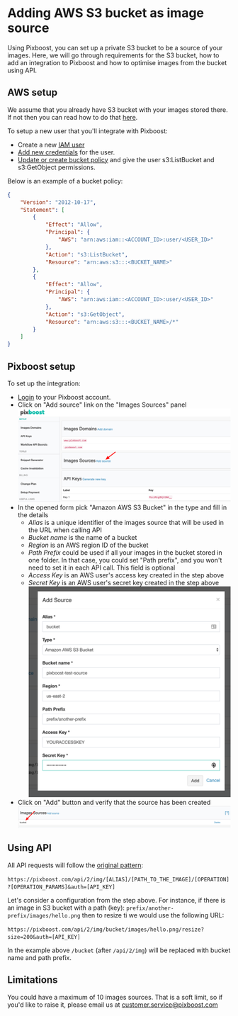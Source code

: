 # Adding AWS S3 bucket as image source

Using Pixboost, you can set up a private S3 bucket to be a source of your images.
Here, we will go through requirements for the S3 bucket, how to add an integration to Pixboost 
and how to optimise images from the bucket using API.

## AWS setup

We assume that you already have S3 bucket with your images stored there. If not then you
can read how to do that [here](https://docs.aws.amazon.com/AmazonS3/latest/user-guide/create-bucket.html).

To setup a new user that you'll integrate with Pixboost:

* Create a new [IAM user](https://docs.aws.amazon.com/IAM/latest/UserGuide/id_users_create.html)
* [Add new credentials](https://docs.aws.amazon.com/IAM/latest/UserGuide/id_credentials_access-keys.html) for the user.
* [Update or create bucket policy](https://docs.aws.amazon.com/AmazonS3/latest/user-guide/add-bucket-policy.html) and give the user s3:ListBucket and s3:GetObject permissions.

Below is an example of a bucket policy:

```json
{
    "Version": "2012-10-17",
    "Statement": [
        {
            "Effect": "Allow",
            "Principal": {
                "AWS": "arn:aws:iam::<ACCOUNT_ID>:user/<USER_ID>"
            },
            "Action": "s3:ListBucket",
            "Resource": "arn:aws:s3:::<BUCKET_NAME>"
        },
        {
            "Effect": "Allow",
            "Principal": {
                "AWS": "arn:aws:iam::<ACCOUNT_ID>:user/<USER_ID>"
            },
            "Action": "s3:GetObject",
            "Resource": "arn:aws:s3:::<BUCKET_NAME>/*"
        }
    ]
}
``` 

## Pixboost setup

To set up the integration:

* [Login](https://pixboost.com/customer/#login) to your Pixboost account.
* Click on "Add source" link on the "Images Sources" panel
![](../.gitbook/assets/add-images-source.png)
* In the opened form pick "Amazon AWS S3 Bucket" in the type and fill in the details
  * *Alias* is a unique identifier of the images source that will be used in the URL when calling API
  * *Bucket name* is the name of a bucket
  * *Region* is an AWS region ID of the bucket
  * *Path Prefix* could be used if all your images in the bucket stored in one folder. In that case, you could set "Path prefix", and you won't need to set it in each API call. This field is optional
  * *Access Key* is an AWS user's access key created in the step above
  * *Secret Key* is an AWS user's secret key created in the step above
![](../.gitbook/assets/add-s3-images-source.png)
* Click on "Add" button and verify that the source has been created
![](../.gitbook/assets/verify-images-source.png)

## Using API

All API requests will follow the [original pattern](../api/README.md):

`https://pixboost.com/api/2/img/[ALIAS]/[PATH_TO_THE_IMAGE]/[OPERATION]?[OPERATION_PARAMS]&auth=[API_KEY]`

Let's consider a configuration from the step above. For instance, if there is an image in 
S3 bucket with a path (key): `prefix/another-prefix/images/hello.png` then to resize ti we would
use the following URL:

`https://pixboost.com/api/2/img/bucket/images/hello.png/resize?size=200&auth=[API_KEY]`

In the example above `/bucket` (after `/api/2/img`) will be replaced with bucket name and
path prefix.

## Limitations

You could have a maximum of 10 images sources. That is a soft limit, so if you'd like
to raise it, please email us at customer.service@pixboost.com

   
